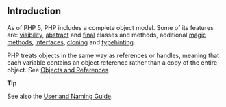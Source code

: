 Introduction
------------

As of PHP 5, PHP includes a complete object model. Some of its features
are:
<a href="/language/oop5/visibility.html" class="link">visibility</a>,
<a href="/language/oop5/abstract.html" class="link">abstract</a> and
<a href="/language/oop5/final.html" class="link">final</a> classes and
methods, additional
<a href="/language/oop5/magic.html" class="link">magic methods</a>,
<a href="/language/oop5/interfaces.html" class="link">interfaces</a>,
<a href="/language/oop5/cloning.html" class="link">cloning</a> and
<a href="/language/oop5/typehinting.html" class="link">typehinting</a>.

PHP treats objects in the same way as references or handles, meaning
that each variable contains an object reference rather than a copy of
the entire object. See
<a href="/language/oop5/references.html" class="link">Objects and References</a>

**Tip**

See also the
<a href="/userlandnaming.html" class="xref">Userland Naming Guide</a>.
